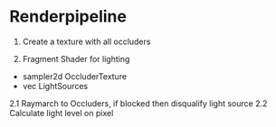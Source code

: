 # Renderpipeline

1. Create a texture with all occluders

2. Fragment Shader for lighting
- sampler2d OccluderTexture
- vec<Lightsources> LightSources

2.1 Raymarch to Occluders, if blocked then disqualify light source
2.2 Calculate light level on pixel